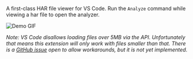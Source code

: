 A first-class HAR file viewer for VS Code. Run the `Analyze` command while viewing a har file to open the analyzer.

![Demo GIF](https://raw.githubusercontent.com/mfoulks3200/har-analyzer/main/demo.gif)

_Note: VS Code disallows loading files over 5MB via the API. Unfortunately that means this extension will only work with files smaller than that. There is a [GitHub issue](https://github.com/microsoft/vscode/issues/31078) open to allow workarounds, but it is not yet implemented._